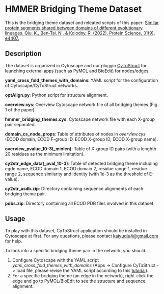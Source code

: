 # HMMER Bridging Theme Dataset

This is the bridging theme dataset and releated scripts of this paper: [Similar protein segments shared between domains of different evolutionary lineages. Qiu, K., Ben‐Tal, N., & Kolodny, R. (2022). Protein Science, 31(9), e4407.](https://onlinelibrary.wiley.com/doi/10.1002/pro.4407)

## Description

The dataset is organized in Cytoscape and our pluggin [CyToStruct](https://www.sciencedirect.com/science/article/pii/S0969212615000763) for launching external apps (such as PyMOL and BioEdit) for nodes/edges. 

**yaml_cross_fold_themes_with_domains**: YAML script for the configuration of Cytoscape/CyToStruct networks.

**optAlign.py**: Python script for structure alignment.

**overview.cys**: Overview Cytoscape network file of all bridging themes (Fig. 1 of the paper).

**hmmer_bridging_themes.cys**: Cytoscape network file with each X-group pair separated. 

**domain_cs_node_props**: Table of attributes of nodes in *overview.cys* (ECOD domain, ECOD F-group ID, ECOD X-group ID, ECOD X-group name).

**overview_pvalue_10-3(_minlen)**: Table of X-group ID pairs (with a lenghth 20 residues as the minimum limitation).

**cy2str_edge_data(_pval_10-3)**: Table of detected bridging theme including egde name, ECOD domain 1, ECOD domain 2, residue range 1, residue range 2, sequence similarity and identity (with 1e-3 as the threshold of E-value). 

**cy2str_asdb.zip**: Directory containing sequence alignments of each bridging theme pair.

**pdbs.zip**: Directory containing all ECOD PDB files involved in this dataset.

## Usage

To play with this dataset, CyToStruct application should be installed in Cytoscape at first. For any questions, please contact <kaiyuqiu4@gmail.com> for help.

To look into a specific bridging theme pair in the network, you should:
1. Configure Cytoscape with the YAML script *yaml_cross_fold_themes_with_domains* (Apps -> Configure CyToStruct -> load file, please revise the YAML script according to this [tutorial](https://bitbucket.org/sergeyn/cytostruct/wiki/Home)).
2. For a specific bridging theme (an edge in the network), right-click the edge and go to PyMOL/BioEdit to see the structure and sequence alignment.  




